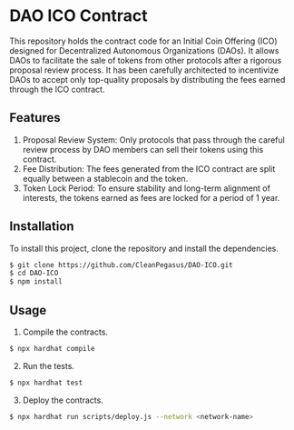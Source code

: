 # DAO ICO Contract

This repository holds the contract code for an Initial Coin Offering (ICO) designed for Decentralized Autonomous Organizations (DAOs). It allows DAOs to facilitate the sale of tokens from other protocols after a rigorous proposal review process. It has been carefully architected to incentivize DAOs to accept only top-quality proposals by distributing the fees earned through the ICO contract.

## Features

1. Proposal Review System: Only protocols that pass through the careful review process by DAO members can sell their tokens using this contract.
2. Fee Distribution: The fees generated from the ICO contract are split equally between a stablecoin and the token.
3. Token Lock Period: To ensure stability and long-term alignment of interests, the tokens earned as fees are locked for a period of 1 year.

## Installation

To install this project, clone the repository and install the dependencies.

```bash
$ git clone https://github.com/CleanPegasus/DAO-ICO.git
$ cd DAO-ICO
$ npm install
```

## Usage

1. Compile the contracts.

```bash
$ npx hardhat compile
```

2. Run the tests.

```bash
$ npx hardhat test
```

3. Deploy the contracts.

```bash
$ npx hardhat run scripts/deploy.js --network <network-name>
```
